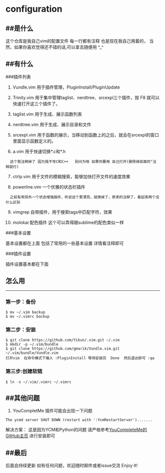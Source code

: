 # configuration
##是什么
----
这个仓库是我自己vim的配置文件 每一行都有注释 也是现在我自己用着的， 当然，如果你喜欢觉得还不错的话,可以拿去随便用 ^_^

##有什么
----
###插件列表

1. Vundle.vim 用于插件管理，PluginInstall/PluginUpdate

2. Trinity.vim 用于集中管理taglist、nerdtree、srcexpl三个插件，按 F8 就可以快速打开这三个插件了。

3. taglist.vim 用于生成、展示函数列表

4. nerdtree.vim 用于生成、展示目录和文件

5. srcexpl.vim 用于函数的展示，当移动到函数上的之后，就会在srcexpl的窗口里面显示函数定义的。

6. a.vim 用于快速切换*.c和*.h  
```
  这个我注释掉了 因为我不写C和C++   别问为啥 如果你要用 自己打开(删除掉前面的"注释就行)
```

7. ctrlp.vim 用于文件的模糊搜索，能够加快打开文件的速度效果

8. powerline.vim 一个优雅的状态栏插件 
```
  之前有用另外一个状态增强插件，听说这个更漂亮，就换掉了，原来的注释了，看起来两个没什么区别
```

9. vimgrep 自带插件，用于搜索tags中匹配字符，效果

10. molokai 配色插件 这个可以弄得跟sublime的配色类似一样

###基本设置

基本设置都在上面 包括了常用的一些基本设置  详情看注释即可

###插件设置

插件设置基本都在下面 

## 怎么用
-----
### 第一步：备份
```
$ mv ~/.vim backup
$ mv ~/.vimrc backup
```
### 第二步：安装
```
$ git clone https://github.com/Yikun/.vim.git ~/.vim
$ mkdir -p ~/.vim/bundle
$ git clone https://github.com/gmarik/Vundle.vim.git ~/.vim/bundle/Vundle.vim
打开vim  在命令模式下输入 :PluginInstall 等待安装完  Done  然后退出即可 :qa
```
### 第三步:创建软链
```
$ ln -s ~/.vim/.vimrc ~/.vimrc
```

##其他问题
------
1. YouCompletMe 插件可能会出现一下问题
```
The ycmd server SHUT DOWN (restart with ':YcmRestartServer').......
```
解决方案： 这是因为YCM和Python的问题  请严格参考[YouCompleteMe的GitHub主页](https://github.com/Valloric/YouCompleteMe) 进行安装即可


##最后
------
后面会持续更新 如有任何问题，欢迎随时邮件或者issue交流 Enjoy It!
